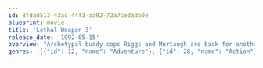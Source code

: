 ```yaml
---
id: 8fdad513-43ac-44f3-aa92-72a7ce3adb0e
blueprint: movie
title: 'Lethal Weapon 3'
release_date: '1992-05-15'
overview: "Archetypal buddy cops Riggs and Murtaugh are back for another round of high-stakes action, this time setting their collective sights on bringing down a former Los Angeles police lieutenant turned black market weapons dealer. Lorna Cole joins as the beautiful yet hardnosed internal affairs sergeant who catches Riggs's eye."
genres: '[{"id": 12, "name": "Adventure"}, {"id": 28, "name": "Action"}, {"id": 35, "name": "Comedy"}, {"id": 53, "name": "Thriller"}, {"id": 80, "name": "Crime"}]'
---
```

